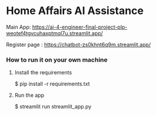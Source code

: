 # Home Affairs AI Assistance


Main App: https://ai-4-engineer-final-project-plp-weotef4tgvcuhaxptmql7u.streamlit.app/


Register page : https://chatbot-zs0khnt6q9m.streamlit.app/

### How to run it on your own machine

1. Install the requirements

   $ pip install -r requirements.txt
   

2. Run the app
   
   $ streamlit run streamlit_app.py
   
